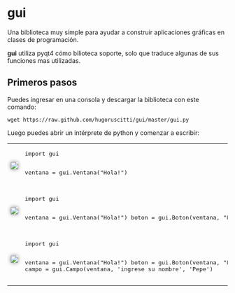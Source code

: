 gui
===

Una biblioteca muy simple para ayudar a construir aplicaciones gráficas en clases de programación.


**gui** utiliza pyqt4 cómo bilioteca soporte, solo que traduce algunas de sus funciones
mas utilizadas.


Primeros pasos
--------------

Puedes ingresar en una consola y descargar la biblioteca con este comando:

    wget https://raw.github.com/hugoruscitti/gui/master/gui.py


Luego puedes abrir un intérprete de python y comenzar a escribir:


<style>
img {
    box-shadow: 0px 0px 10px gray;
}
</style>

<table>
<tr>
    <td><img src='https://raw.github.com/hugoruscitti/gui/master/imagenes/ventana.png'></td>
    <td>
<pre>import gui

ventana = gui.Ventana("Hola!")
</pre>
    </td>
</tr>

<tr>
    <td><img src='https://raw.github.com/hugoruscitti/gui/master/imagenes/boton.png'></td>
    <td>
<pre>import gui

ventana = gui.Ventana("Hola!")
boton = gui.Boton(ventana, "Pulse")
</pre>
    </td>
</tr>

<tr>
    <td><img src='https://raw.github.com/hugoruscitti/gui/master/imagenes/campo.png'></td>
    <td>
<pre>import gui

ventana = gui.Ventana("Hola!")
boton = gui.Boton(ventana, "Pulse")
campo = gui.Campo(ventana, 'ingrese su nombre', 'Pepe')
</pre>
    </td>
</tr>

</table>
